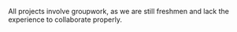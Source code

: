 All projects involve groupwork, as we are still freshmen and lack the experience to collaborate properly.
